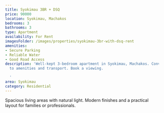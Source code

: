 ```yaml
---
title: Syokimau 3BR + DSQ
price: 90000
location: Syokimau, Machakos
bedrooms: 3
bathrooms: 3
type: Apartment
availability: For Rent
imagesFolder: /images/properties/syokimau-3br-with-dsq-rent
amenities:
- Secure Parking
- Reliable Water
- Good Road Access
description: 'Well-kept 3-bedroom apartment in Syokimau, Machakos. Convenient access
  to amenities and transport. Book a viewing.

  '
area: Syokimau
category: Residential
---
```


Spacious living areas with natural light. Modern finishes and a practical layout for families or professionals.
